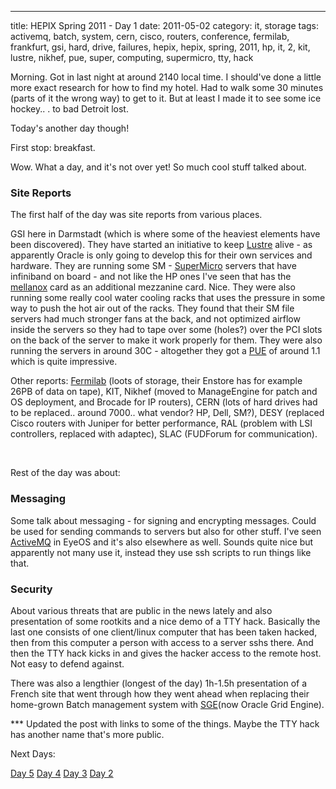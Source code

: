 ---
title: HEPIX Spring 2011 - Day 1
date: 2011-05-02
category: it, storage
tags: activemq, batch, system, cern, cisco, routers, conference, fermilab, frankfurt, gsi, hard, drive, failures, hepix, hepix, spring, 2011, hp, it, 2, kit, lustre, nikhef, pue, super, computing, supermicro, tty, hack

Morning. Got in last night at around 2140 local time. I should've done a little more exact research for how to find my hotel. Had to walk some 30 minutes (parts of it the wrong way) to get to it. But at least I made it to see some ice hockey.. . to bad Detroit lost.

Today's another day though!

First stop: breakfast.

Wow. What a day, and it's not over yet! So much cool stuff talked about.

### Site Reports

The first half of the day was site reports from various places.

GSI here in Darmstadt (which is where some of the heaviest elements have been discovered). They have started an initiative to keep [Lustre](http://lustre.org "lustre.org") alive - as apparently Oracle is only going to develop this for their own services and hardware. They are running some SM - [SuperMicro](http://supermicro.com "supermicro.com") servers that have infiniband on board - and not like the HP ones I've seen that has the [mellanox](http://mellanox.com ".com") card as an additional mezzanine card. Nice. They were also running some really cool water cooling racks that uses the pressure in some way to push the hot air out of the racks. They found that their SM file servers had much stronger fans at the back, and not optimized airflow inside the servers so they had to tape over some (holes?) over the PCI slots on the back of the server to make it work properly for them. They were also running the servers in around 30C - altogether they got a [PUE](http://en.wikipedia.org/wiki/Power_usage_effectiveness "PUE on Wikipedia") of around 1.1 which is quite impressive.

Other reports: [Fermilab](http://fnal.gov "fermilab") (loots of storage, their Enstore has for example 26PB of data on tape), KIT, Nikhef (moved to ManageEngine for patch and OS deployment, and Brocade for IP routers), CERN (lots of hard drives had to be replaced.. around 7000.. what vendor? HP, Dell, SM?), DESY (replaced Cisco routers with Juniper for better performance, RAL (problem with LSI controllers, replaced with adaptec), SLAC (FUDForum for communication).

 

Rest of the day was about:

### Messaging

Some talk about messaging - for signing and encrypting messages. Could be used for sending commands to servers but also for other stuff. I've seen [ActiveMQ](http://activemq.apache.org/ "ActiveMQ") in EyeOS and it's also elsewhere as well. Sounds quite nice but apparently not many use it, instead they use ssh scripts to run things like that.

### Security

About various threats that are public in the news lately and also presentation of some rootkits and a nice demo of a TTY hack. Basically the last one consists of one client/linux computer that has been taken hacked, then from this computer a person with access to a server sshs there. And then the TTY hack kicks in and gives the hacker access to the remote host. Not easy to defend against.

There was also a lengthier (longest of the day) 1h-1.5h presentation of a French site that went through how they went ahead when replacing their home-grown Batch management system with [SGE](http://en.wikipedia.org/wiki/Oracle_Grid_Engine "OGE on wikipedia")(now Oracle Grid Engine).

\*\*\* Updated the post with links to some of the things. Maybe the TTY hack has another name that's more public.

Next Days:

[Day 5](http://www.guldmyr.com/blog/hepix-spring-2011-%e2%80%93-day-5/ "day5") [Day 4](http://www.guldmyr.com/blog/hepix-spring-2011-day-4/ "day4") [Day 3](http://www.guldmyr.com/blog/hepix-spring-2011-%e2%80%93-day-3/ "day3") [Day 2](http://www.guldmyr.com/blog/hepix-spring-2011-%e2%80%93-day-2/ "day2")
